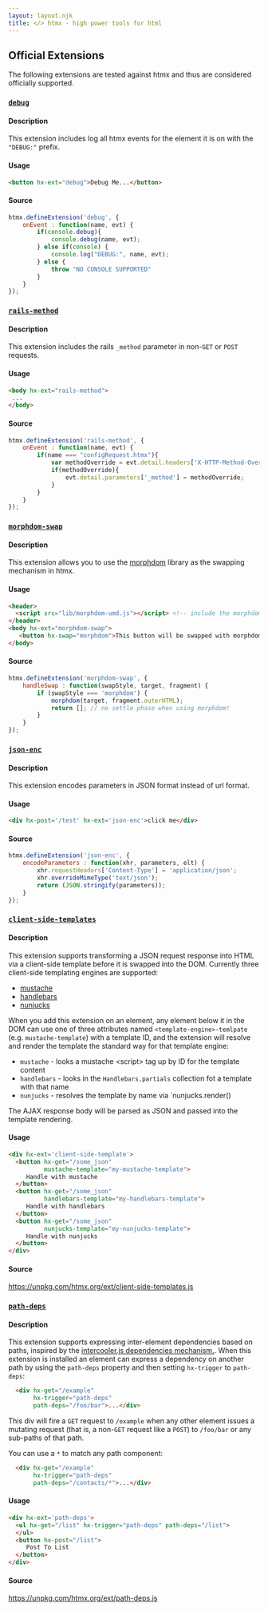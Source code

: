 ```yaml
---
layout: layout.njk
title: </> htmx - high power tools for html
---
```


## Official Extensions

The following extensions are tested against htmx and thus are considered officially supported.

### <a name="debug">[`debug`](#debug)

#### Description

This extension includes log all htmx events for the element it is on with the `"DEBUG:"` prefix.

#### Usage

```html
<button hx-ext="debug">Debug Me...</button>
```

#### Source

```javascript
htmx.defineExtension('debug', {
    onEvent : function(name, evt) {
        if(console.debug){
            console.debug(name, evt);
        } else if(console) {
            console.log("DEBUG:", name, evt);
        } else {
            throw "NO CONSOLE SUPPORTED"
        }
    }
});
```

### <a name="rails-method">[`rails-method`](#rails-method)

#### Description

This extension includes the rails `_method` parameter in non-`GET` or `POST` requests.

#### Usage

```html
<body hx-ext="rails-method">
 ...
</body>
```

#### Source

```javascript
htmx.defineExtension('rails-method', {
    onEvent : function(name, evt) {
        if(name === "configRequest.htmx"){
            var methodOverride = evt.detail.headers['X-HTTP-Method-Override'];
            if(methodOverride){
                evt.detail.parameters['_method'] = methodOverride;
            }
        }
    }
});
```

### <a name="morphdom-swap">[`morphdom-swap`](#morphdom-swap)

#### Description

This extension allows you to use the [morphdom](https://github.com/patrick-steele-idem/morphdom) library as the
swapping mechanism in htmx.

#### Usage

```html
<header>
  <script src="lib/morphdom-umd.js"></script> <!-- include the morphdom library -->
</header>
<body hx-ext="morphdom-swap">
   <button hx-swap="morphdom">This button will be swapped with morphdom!</button>
</body>
```

#### Source

```javascript
htmx.defineExtension('morphdom-swap', {
    handleSwap : function(swapStyle, target, fragment) {
        if (swapStyle === 'morphdom') {
            morphdom(target, fragment.outerHTML);
            return []; // no settle phase when using morphdom!
        }
    }
});
```

### <a name="json-enc">[`json-enc`](#json-enc)

#### Description

This extension encodes parameters in JSON format instead of url format.

#### Usage

```html
<div hx-post='/test' hx-ext='json-enc'>click me</div>
```

#### Source

```javascript
htmx.defineExtension('json-enc', {
    encodeParameters : function(xhr, parameters, elt) {
        xhr.requestHeaders['Content-Type'] = 'application/json';
        xhr.overrideMimeType('text/json');
        return (JSON.stringify(parameters));
    }
});

```

### <a name="client-side-templates">[`client-side-templates`](#client-side-templates)

#### Description

This extension supports transforming a JSON request response into HTML via a client-side template before it is
swapped into the DOM.  Currently three client-side templating engines are supported:

* [mustache](https://github.com/janl/mustache.js)
* [handlebars](https://handlebarsjs.com/)
* [nunjucks](https://mozilla.github.io/nunjucks/)

When you add this extension on an element, any element below it in the DOM can use one of three attributes named
`<template-engine>-temlpate` (e.g. `mustache-template`) with a template ID, and the extension will resolve and render
the template the standard way for that template engine:

* `mustache` - looks a mustache &lt;script> tag up by ID for the template content
* `handlebars` - looks in the `Handlebars.partials` collection fot a template with that name
* `nunjucks` - resolves the template by name via `nunjucks.render(<template-name>)

The AJAX response body will be parsed as JSON and passed into the template rendering.

#### Usage

```html
<div hx-ext='client-side-template'>
  <button hx-get="/some_json" 
          mustache-template="my-mustache-template">
     Handle with mustache
  </button>
  <button hx-get="/some_json" 
          handlebars-template="my-handlebars-template">
     Handle with handlebars
  </button>
  <button hx-get="/some_json" 
          nunjucks-template="my-nunjucks-template">
     Handle with nunjucks
  </button>
</div>
```

#### Source

<https://unpkg.com/htmx.org/ext/client-side-templates.js>

### <a name="path-deps">[`path-deps`](#path-deps)

#### Description

This extension supports expressing inter-element dependencies based on paths, inspired by the 
[intercooler.js dependencies mechanism.](http://intercoolerjs.org/docs.html#dependencies).  When this
extension is installed an element can express a dependency on another path by using the `path-deps` property
and then setting `hx-trigger` to `path-deps`:

```html
  <div hx-get="/example" 
       hx-trigger="path-deps" 
       path-deps="/foo/bar">...</div>
```

This div will fire a `GET` request to `/example` when any other element issues a mutating request (that is, a non-`GET`
request like a `POST`) to `/foo/bar` or any sub-paths of that path.

You can use a `*` to match any path component:

```html
  <div hx-get="/example" 
       hx-trigger="path-deps" 
       path-deps="/contacts/*">...</div>
```

#### Usage

```html
<div hx-ext='path-deps'>
  <ul hx-get="/list" hx-trigger="path-deps" path-deps="/list">
  </ul>
  <button hx-post="/list">
     Post To List
  </button>
</div>
```

#### Source

<https://unpkg.com/htmx.org/ext/path-deps.js>
